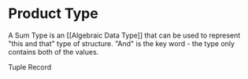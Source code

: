 ---
---

# Product Type

A Sum Type is an [[Algebraic Data Type]] that can be used to represent "this and that" type of structure. "And" is the key word - the type only contains both of the values.

Tuple
Record

